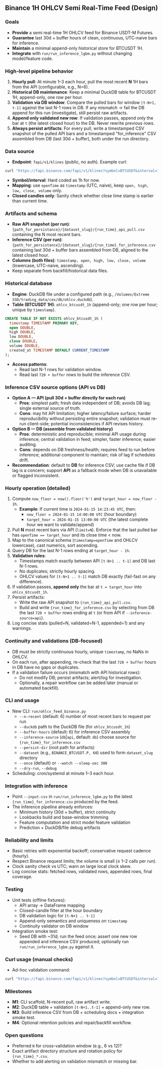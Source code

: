 ## Binance 1H OHLCV Semi Real-Time Feed (Design)

### Goals
- **Provide** a semi real-time 1H OHLCV feed for Binance USDT-M Futures.
- **Guarantee** last 30d + buffer hours of clean, continuous, UTC-naive bars for inference.
- **Maintain** a minimal append-only historical store for BTCUSDT 1H.
- **Integrate** with `run/run_inference_lgbm.py` without changing model/feature code.

### High-level pipeline behavior
1. **Hourly pull**: At minute 1–3 each hour, pull the most recent **N** 1H bars from the API (configurable, e.g., N=6).
2. **Historical DB maintenance**: Keep a minimal DuckDB table for BTCUSDT 1H, append-only, one row per hour.
3. **Validation via DB window**: Compare the pulled bars for window `[t-N+1, t-1]` against the last N-1 rows in DB. If any mismatch → fail the DB append for this run (investigate), still persist raw artifacts.
4. **Append only validated new row**: If validation passes, append only the bar at `t` (the latest closed hour) to the DB. Never rewrite previous rows.
5. **Always persist artifacts**: For every pull, write a timestamped CSV snapshot of the pulled API bars and a timestamped "for_inference" CSV assembled from DB (last 30d + buffer), both under the run directory.

### Data source
- **Endpoint**: `fapi/v1/klines` (public, no auth). Example curl:
```bash
curl "https://fapi.binance.com/fapi/v1/klines?symbol=BTCUSDT&interval=1h&limit=3"
```
- **Symbol/interval**: Hard coded as 1h for now.
- **Mapping**: use `openTime` as `timestamp` (UTC, naive), keep `open, high, low, close, volume` only.
- **Closed candles only**: Sanity check whether close time stamp is earlier than current time.

### Artifacts and schema
- **Raw API snapshot (per run)**: `{path_for_persistance}/{dataset_slug}/{run_time}_api_pull.csv` containing the N most recent bars.
- **Inference CSV (per run)**: `{path_for_persistance}/{dataset_slug}/{run_time}_for_inference.csv` containing last 30d + buffer bars assembled from DB, aligned to the latest closed hour.
- **Columns (both files)**: `timestamp, open, high, low, close, volume` (lowercase, UTC-naive, ascending).
- Keep separate from backfill/historical data files.

### Historical database
- **Engine**: DuckDB file under a configured path (e.g., `/Volumes/Extreme SSD/trading_data/cex/db/ohlcv.duckdb`).
- **Table (BTCUSDT 1H)**: `ohlcv_btcusdt_1h` (append-only; one row per hour; unique by `timestamp`).
```sql
CREATE TABLE IF NOT EXISTS ohlcv_btcusdt_1h (
  timestamp TIMESTAMP PRIMARY KEY,
  open DOUBLE,
  high DOUBLE,
  low DOUBLE,
  close DOUBLE,
  volume DOUBLE,
  created_at TIMESTAMP DEFAULT CURRENT_TIMESTAMP
);
```
- **Access patterns**:
  - Read last N-1 rows for validation window.
  - Read last `720 + buffer` rows to build the inference CSV.

### Inference CSV source options (API vs DB)
- **Option A — API (pull 30d + buffer directly for each run)**
  - **Pros**: simplest path; fresh data independent of DB; avoids DB lag; single external source of truth.
  - **Cons**: may hit API limitation; higher latency/failure surface; harder reproducibility without persisting entire snapshot; validation must re-run client-side; potential inconsistencies if API revises history.
- **Option B — DB (assemble from validated history)**
  - **Pros**: deterministic and reproducible; minimal API usage during inference; central validation in feed; simpler, faster inference; easier auditing.
  - **Cons**: depends on DB freshness/health; requires feed to run before inference; additional component to maintain; risk of lag if schedules drift.
- **Recommendation**: default to **DB** for inference CSV; use cache file if DB lag is a concern; support **API** as a fallback mode when DB is unavailable or flagged inconsistent.

### Hourly operation (detailed)
1. Compute `now_floor = now().floor('h')` and `target_hour = now_floor - 1h`.
   - **Example**: If current time is `2024-01-15 14:23:45 UTC`, then:
     - `now_floor = 2024-01-15 14:00:00 UTC` (hour boundary)
     - `target_hour = 2024-01-15 13:00:00 UTC` (the latest complete hour we want to validate/append)
2. Pull **N** most recent bars via API (`limit=N`). Enforce that the last pulled bar has `openTime == target_hour` and its close time < now.
3. Map to the canonical schema (`timestamp=openTime` and OHLCV lowercase), cast numerics, sort ascending.
4. Query DB for the last N-1 rows ending at `target_hour - 1h`.
5. **Validation rules**:
   - Timestamps match exactly between API `[t-N+1 .. t-1]` and DB last N-1 rows.
   - No duplicates; strictly hourly spacing.
   - OHLCV values for `[t-N+1 .. t-1]` match DB exactly (fail-fast on any difference).
6. If validation passes, **append only** the bar at `t = target_hour` into `ohlcv_btcusdt_1h`.
7. Persist artifacts:
   - Write the raw API snapshot to `{run_time}_api_pull.csv`.
   - Build and write `{run_time}_for_inference.csv` by selecting from DB the last `720 + buffer` rows ending at `t` (or from API if `--inference-source=api`).
8. Log concise stats (pulled=N, validated=N-1, appended=1) and any warnings.

### Continuity and validations (DB-focused)
- DB must be strictly continuous hourly, unique `timestamp`, no NaNs in OHLCV.
- On each run, after appending, re-check that the last `720 + buffer` hours in DB have no gaps or duplicates.
- If a validation failure occurs (mismatch with API historical rows):
  - Do not modify DB; persist artifacts; alert/log for investigation.
  - Optionally, a repair workflow can be added later (manual or automated backfill).

### CLI and usage
- New CLI: `run/ohlcv_feed_binance.py`
  - `--n-recent` (default: 6) number of most recent bars to request per run
  - `--duckdb` path to the DuckDB file (for `ohlcv_btcusdt_1h`)
  - `--buffer-hours` (default: 6) for inference CSV assembly
  - `--inference-source` (`db`|`api`, default: `db`) choose source for `{run_time}_for_inference.csv`
  - `--persist-dir` (root path for artifacts)
  - `--dataset` (e.g., `BINANCE_BTCUSDT.P, 60`) used to form `dataset_slug` directory
  - `--once` (default) or `--watch --sleep-sec 300`
  - `--dry-run`, `--debug`
- Scheduling: cron/systemd at minute 1–3 each hour.

### Integration with inference
- Point `--input-csv` in `run/run_inference_lgbm.py` to the latest `{run_time}_for_inference.csv` produced by the feed.
- The inference pipeline already enforces:
  - Minimum history (30d + buffer), strict continuity
  - Lookbacks build and base-window trimming
  - Feature computation and strict model feature validation
  - Prediction + DuckDB/file debug artifacts

### Reliability and limits
- Basic retries with exponential backoff; conservative request cadence (hourly).
- Respect Binance request limits; the volume is small (≤ 1–2 calls per run).
- Clock sanity check vs UTC; warn on large local clock skew.
- Log concise stats: fetched rows, validated rows, appended rows, final coverage.

### Testing
- Unit tests (offline fixtures):
  - API array → DataFrame mapping
  - Closed-candle filter at the hour boundary
  - DB validation logic for `[t-N+1 .. t-1]`
  - Append-only semantics and uniqueness on `timestamp`
  - Continuity validator on DB window
- Integration smoke test:
  - Seed DB with ~31d; run the feed once; assert one new row appended and inference CSV produced; optionally run `run/run_inference_lgbm.py` against it.

### Curl usage (manual checks)
- Ad-hoc validation command:
```bash
curl "https://fapi.binance.com/fapi/v1/klines?symbol=BTCUSDT&interval=1h&limit=3"
```

### Milestones
- **M1**: CLI scaffold, N-recent pull, raw artifact write.
- **M2**: DuckDB table + validation `[t-N+1..t-1]` + append-only new row.
- **M3**: Build inference CSV from DB + scheduling docs + integration smoke test.
- **M4**: Optional retention policies and repair/backfill workflow.

### Open questions
- Preferred `N` for cross-validation window (e.g., 6 vs 12)?
- Exact artifact directory structure and rotation policy for `{run_time}_*.csv`.
- Whether to add alerting on validation mismatch or missing bar.
